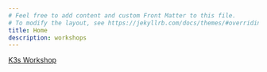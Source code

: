 ```yaml
---
# Feel free to add content and custom Front Matter to this file.
# To modify the layout, see https://jekyllrb.com/docs/themes/#overriding-theme-defaults
title: Home
description: workshops
---
```

[K3s Workshop](./kworkshop)
